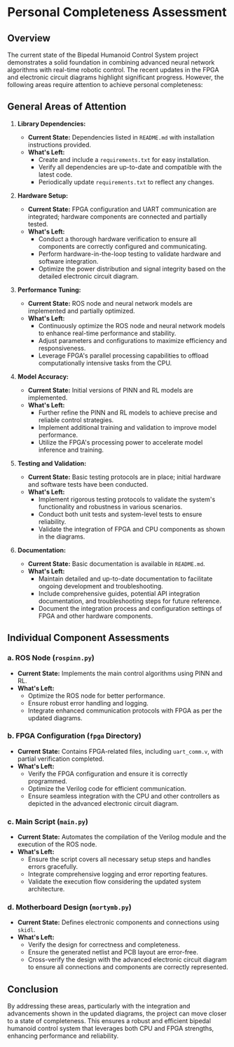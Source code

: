 # Personal Completeness Assessment

## Overview

The current state of the Bipedal Humanoid Control System project demonstrates a solid foundation in combining advanced neural network algorithms with real-time robotic control. The recent updates in the FPGA and electronic circuit diagrams highlight significant progress. However, the following areas require attention to achieve personal completeness:

## General Areas of Attention

1. **Library Dependencies:**
   - **Current State:** Dependencies listed in `README.md` with installation instructions provided.
   - **What's Left:**
     - Create and include a `requirements.txt` for easy installation.
     - Verify all dependencies are up-to-date and compatible with the latest code.
     - Periodically update `requirements.txt` to reflect any changes.

2. **Hardware Setup:**
   - **Current State:** FPGA configuration and UART communication are integrated; hardware components are connected and partially tested.
   - **What's Left:**
     - Conduct a thorough hardware verification to ensure all components are correctly configured and communicating.
     - Perform hardware-in-the-loop testing to validate hardware and software integration.
     - Optimize the power distribution and signal integrity based on the detailed electronic circuit diagram.

3. **Performance Tuning:**
   - **Current State:** ROS node and neural network models are implemented and partially optimized.
   - **What's Left:**
     - Continuously optimize the ROS node and neural network models to enhance real-time performance and stability.
     - Adjust parameters and configurations to maximize efficiency and responsiveness.
     - Leverage FPGA's parallel processing capabilities to offload computationally intensive tasks from the CPU.

4. **Model Accuracy:**
   - **Current State:** Initial versions of PINN and RL models are implemented.
   - **What's Left:**
     - Further refine the PINN and RL models to achieve precise and reliable control strategies.
     - Implement additional training and validation to improve model performance.
     - Utilize the FPGA's processing power to accelerate model inference and training.

5. **Testing and Validation:**
   - **Current State:** Basic testing protocols are in place; initial hardware and software tests have been conducted.
   - **What's Left:**
     - Implement rigorous testing protocols to validate the system's functionality and robustness in various scenarios.
     - Conduct both unit tests and system-level tests to ensure reliability.
     - Validate the integration of FPGA and CPU components as shown in the diagrams.

6. **Documentation:**
   - **Current State:** Basic documentation is available in `README.md`.
   - **What's Left:**
     - Maintain detailed and up-to-date documentation to facilitate ongoing development and troubleshooting.
     - Include comprehensive guides, potential API integration documentation, and troubleshooting steps for future reference.
     - Document the integration process and configuration settings of FPGA and other hardware components.

## Individual Component Assessments

### a. ROS Node (`rospinn.py`)
   - **Current State:** Implements the main control algorithms using PINN and RL.
   - **What's Left:**
     - Optimize the ROS node for better performance.
     - Ensure robust error handling and logging.
     - Integrate enhanced communication protocols with FPGA as per the updated diagrams.

### b. FPGA Configuration (`fpga` Directory)
   - **Current State:** Contains FPGA-related files, including `uart_comm.v`, with partial verification completed.
   - **What's Left:**
     - Verify the FPGA configuration and ensure it is correctly programmed.
     - Optimize the Verilog code for efficient communication.
     - Ensure seamless integration with the CPU and other controllers as depicted in the advanced electronic circuit diagram.

### c. Main Script (`main.py`)
   - **Current State:** Automates the compilation of the Verilog module and the execution of the ROS node.
   - **What's Left:**
     - Ensure the script covers all necessary setup steps and handles errors gracefully.
     - Integrate comprehensive logging and error reporting features.
     - Validate the execution flow considering the updated system architecture.

### d. Motherboard Design (`mortymb.py`)
   - **Current State:** Defines electronic components and connections using `skidl`.
   - **What's Left:**
     - Verify the design for correctness and completeness.
     - Ensure the generated netlist and PCB layout are error-free.
     - Cross-verify the design with the advanced electronic circuit diagram to ensure all connections and components are correctly represented.

## Conclusion

By addressing these areas, particularly with the integration and advancements shown in the updated diagrams, the project can move closer to a state of completeness. This ensures a robust and efficient bipedal humanoid control system that leverages both CPU and FPGA strengths, enhancing performance and reliability.
